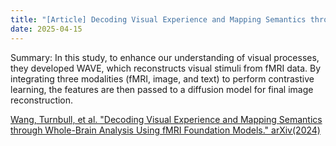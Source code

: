```yaml
---
title: "[Article] Decoding Visual Experience and Mapping Semantics through Whole-Brain Analysis Using fMRI Foundation Models"
date: 2025-04-15
---
```


Summary: In this study, to enhance our understanding of visual processes, they developed WAVE, which reconstructs visual stimuli from fMRI data. By integrating three modalities (fMRI, image, and text) to perform contrastive learning, the features are then passed to a diffusion model for final image reconstruction.

[Wang, Turnbull, et al. "Decoding Visual Experience and Mapping Semantics through Whole-Brain Analysis Using fMRI Foundation Models." arXiv(2024)](https://arxiv.org/abs/2411.07121)
